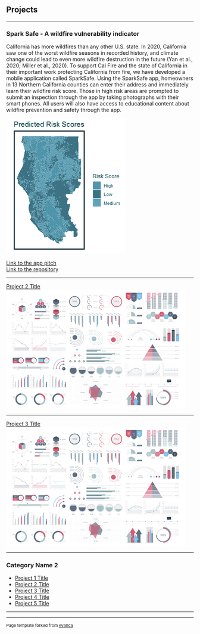 ## Projects

---

### Spark Safe - A wildfire vulnerability indicator 
California has more wildfires than any other U.S. state. In 2020, California saw one of the worst wildfire seasons in recorded history, and climate change could lead to even more wildfire destruction in the future (Yan et al., 2020; Miller et al., 2020). To support Cal Fire and the state of California in their important work protecting California from fire, we have developed a mobile application called SparkSafe. Using the SparkSafe app, homeowners in 13 Northern California counties can enter their address and immediately learn their wildfire risk score. Those in high risk areas are prompted to submit an inspection through the app by taking photographs with their smart phones. All users will also have access to educational content about wildfire prevention and safety through the app.      
 
<img src="images/predictions.jpg?raw=true"/>

[Link to the app pitch](https://www.youtube.com/watch?v=gXrzPI28f2Q&feature=youtu.be)                         
[Link to the repository](https://github.com/palakagr/SparkSafe)



---
[Project 2 Title](/pdf/sample_presentation.pdf)
<img src="images/dummy_thumbnail.jpg?raw=true"/>

---
[Project 3 Title](http://example.com/)
<img src="images/dummy_thumbnail.jpg?raw=true"/>

---

### Category Name 2

- [Project 1 Title](http://example.com/)
- [Project 2 Title](http://example.com/)
- [Project 3 Title](http://example.com/)
- [Project 4 Title](http://example.com/)
- [Project 5 Title](http://example.com/)

---




---
<p style="font-size:11px">Page template forked from <a href="https://github.com/evanca/quick-portfolio">evanca</a></p>
<!-- Remove above link if you don't want to attibute -->
